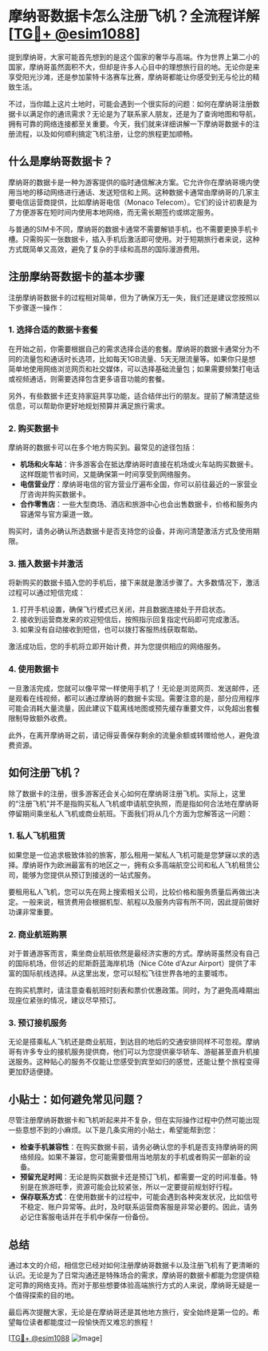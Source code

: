 # 摩纳哥数据卡怎么注册飞机？全流程详解[[TG💪+ @esim1088](https://t.me/s/esim1088)]

提到摩纳哥，大家可能首先想到的是这个国家的奢华与高端。作为世界上第二小的国家，摩纳哥虽然面积不大，但却是许多人心目中的理想旅行目的地。无论你是来享受阳光沙滩，还是参加蒙特卡洛赛车比赛，摩纳哥都能让你感受到无与伦比的精致生活。

不过，当你踏上这片土地时，可能会遇到一个很实际的问题：如何在摩纳哥注册数据卡以满足你的通讯需求？无论是为了联系家人朋友，还是为了查询地图和导航，拥有可靠的网络连接都至关重要。今天，我们就来详细讲解一下摩纳哥数据卡的注册流程，以及如何顺利搞定飞机注册，让您的旅程更加顺畅。

## 什么是摩纳哥数据卡？

摩纳哥的数据卡是一种为游客提供的临时通信解决方案。它允许你在摩纳哥境内使用当地的移动网络进行通话、发送短信和上网。这种数据卡通常由摩纳哥的几家主要电信运营商提供，比如摩纳哥电信（Monaco Telecom）。它们的设计初衷是为了方便游客在短时间内使用本地网络，而无需长期签约或绑定服务。

与普通的SIM卡不同，摩纳哥的数据卡通常不需要解锁手机，也不需要更换手机卡槽。只需购买一张数据卡，插入手机后激活即可使用。对于短期旅行者来说，这种方式既简单又高效，避免了复杂的手续和高昂的国际漫游费用。

## 注册摩纳哥数据卡的基本步骤

注册摩纳哥数据卡的过程相对简单，但为了确保万无一失，我们还是建议您按照以下步骤逐一操作：

### 1. 选择合适的数据卡套餐

在开始之前，你需要根据自己的需求选择合适的套餐。摩纳哥的数据卡通常分为不同的流量包和通话时长选项，比如每天1GB流量、5天无限流量等。如果你只是想简单地使用网络浏览网页和社交媒体，可以选择基础流量包；如果需要频繁打电话或视频通话，则需要选择包含更多语音功能的套餐。

另外，有些数据卡还支持家庭共享功能，适合结伴出行的朋友。提前了解清楚这些信息，可以帮助你更好地规划预算并满足旅行需求。

### 2. 购买数据卡

摩纳哥的数据卡可以在多个地方购买到。最常见的途径包括：

- **机场和火车站**：许多游客会在抵达摩纳哥时直接在机场或火车站购买数据卡。这样既能节省时间，又能确保第一时间享受到网络服务。
- **电信营业厅**：摩纳哥电信的官方营业厅遍布全国，你可以前往最近的一家营业厅咨询并购买数据卡。
- **合作零售店**：一些大型商场、酒店和旅游中心也会出售数据卡，价格和服务内容通常与官方渠道一致。

购买时，请务必确认所选数据卡是否支持您的设备，并询问清楚激活方式及使用期限。

### 3. 插入数据卡并激活

将新购买的数据卡插入您的手机后，接下来就是激活步骤了。大多数情况下，激活过程可以通过短信完成：

1. 打开手机设置，确保飞行模式已关闭，并且数据连接处于开启状态。
2. 接收到运营商发来的欢迎短信后，按照指示回复指定代码即可完成激活。
3. 如果没有自动接收到短信，也可以拨打客服热线获取帮助。

激活成功后，您的手机将立即开始计费，并为您提供相应的网络服务。

### 4. 使用数据卡

一旦激活完成，您就可以像平常一样使用手机了！无论是浏览网页、发送邮件，还是观看在线视频，都可以通过摩纳哥的数据卡实现。需要注意的是，部分应用程序可能会消耗大量流量，因此建议下载离线地图或预先缓存重要文件，以免超出套餐限制导致额外收费。

此外，在离开摩纳哥之前，请记得妥善保存剩余的流量余额或转赠给他人，避免浪费资源。

## 如何注册飞机？

除了数据卡的注册，很多游客还会关心如何在摩纳哥注册飞机。实际上，这里的“注册飞机”并不是指购买私人飞机或申请航空执照，而是指如何合法地在摩纳哥停留期间乘坐私人飞机或商业航班。下面我们将从几个方面为您解答这一问题：

### 1. 私人飞机租赁

如果您是一位追求极致体验的旅客，那么租用一架私人飞机可能是您梦寐以求的选择。摩纳哥作为欧洲最富有的地区之一，拥有众多高端航空公司和私人飞机租赁公司，能够为您提供从预订到接送的一站式服务。

要租用私人飞机，您可以先在网上搜索相关公司，比较价格和服务质量后再做出决定。一般来说，租赁费用会根据机型、航程以及服务内容有所不同，因此提前做好功课非常重要。

### 2. 商业航班购票

对于普通游客而言，乘坐商业航班依然是最经济实惠的方式。摩纳哥虽然没有自己的国际机场，但邻近的尼斯蔚蓝海岸机场（Nice Côte d'Azur Airport）提供了丰富的国际航线选择。从这里出发，您可以轻松飞往世界各地的主要城市。

在购买机票时，请注意查看航班时刻表和票价优惠政策。同时，为了避免高峰期出现座位紧张的情况，建议尽早预订。

### 3. 预订接机服务

无论是搭乘私人飞机还是商业航班，到达目的地后的交通安排同样不可忽视。摩纳哥有许多专业的接机服务提供商，他们可以为您提供豪华轿车、游艇甚至直升机接送服务。这种贴心的服务不仅能让您感受到宾至如归的感觉，还能让整个旅程变得更加舒适便捷。

## 小贴士：如何避免常见问题？

尽管注册摩纳哥数据卡和飞机听起来并不复杂，但在实际操作过程中仍然可能出现一些意想不到的小麻烦。以下是几条实用的小贴士，希望能帮到您：

- **检查手机兼容性**：在购买数据卡前，请务必确认您的手机是否支持摩纳哥的网络频段。如果不兼容，您可能需要借用当地朋友的手机或者购买一部新的设备。
- **预留充足时间**：无论是购买数据卡还是预订飞机，都需要一定的时间准备。特别是在旅游旺季，资源可能会比较紧张，所以一定要提前规划好行程。
- **保存联系方式**：在使用数据卡的过程中，可能会遇到各种突发状况，比如信号不稳定、账户异常等。此时，及时联系运营商客服是非常必要的。因此，请务必记住客服电话并在手机中保存一份备份。

## 总结

通过本文的介绍，相信您已经对如何注册摩纳哥数据卡以及注册飞机有了更清晰的认识。无论是为了日常沟通还是特殊场合的需求，摩纳哥的数据卡都能为您提供稳定可靠的网络支持。而对于那些想要体验高端旅行方式的人来说，摩纳哥无疑是一个值得探索的目的地。

最后再次提醒大家，无论是在摩纳哥还是其他地方旅行，安全始终是第一位的。希望每位读者都能度过一段愉快而又难忘的旅程！

[[TG💪+ @esim1088](https://t.me/s/esim1088) ![Image](https://i.postimg.cc/4NQfJmqS/Snipaste-2025-05-13-00-14-12.png)]